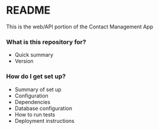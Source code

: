 # README #

This is the web/API portion of the Contact Management App

### What is this repository for? ###

* Quick summary
* Version

### How do I get set up? ###

* Summary of set up
* Configuration
* Dependencies
* Database configuration
* How to run tests
* Deployment instructions
